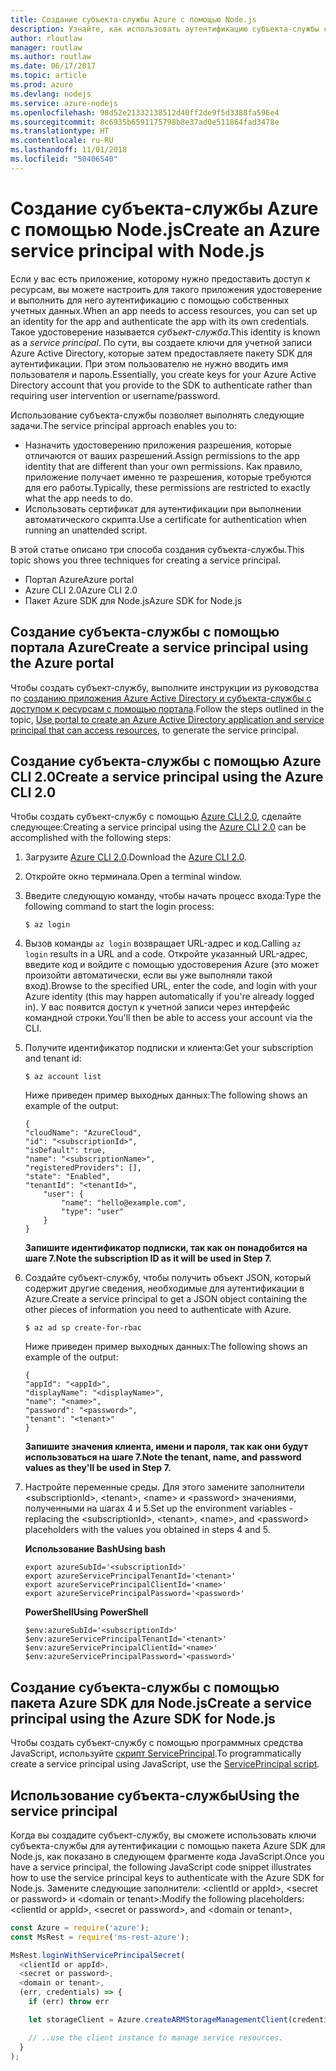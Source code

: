 ```yaml
---
title: Создание субъекта-службы Azure с помощью Node.js
description: Узнайте, как использовать аутентификацию субъекта-службы с помощью Node.js
author: rloutlaw
manager: routlaw
ms.author: routlaw
ms.date: 06/17/2017
ms.topic: article
ms.prod: azure
ms.devlang: nodejs
ms.service: azure-nodejs
ms.openlocfilehash: 98d52e21332138512d40ff2de9f5d3388fa596e4
ms.sourcegitcommit: 8c6935b6591175798b8e37ad0e511864fad3478e
ms.translationtype: HT
ms.contentlocale: ru-RU
ms.lasthandoff: 11/01/2018
ms.locfileid: "50406540"
---
```

# <a name="create-an-azure-service-principal-with-nodejs"></a><span data-ttu-id="3aec2-103">Создание субъекта-службы Azure с помощью Node.js</span><span class="sxs-lookup"><span data-stu-id="3aec2-103">Create an Azure service principal with Node.js</span></span> 

<span data-ttu-id="3aec2-104">Если у вас есть приложение, которому нужно предоставить доступ к ресурсам, вы можете настроить для такого приложения удостоверение и выполнить для него аутентификацию с помощью собственных учетных данных.</span><span class="sxs-lookup"><span data-stu-id="3aec2-104">When an app needs to access resources, you can set up an identity for the app and authenticate the app with its own credentials.</span></span> <span data-ttu-id="3aec2-105">Такое удостоверение называется *субъект-служба*.</span><span class="sxs-lookup"><span data-stu-id="3aec2-105">This identity is known as a *service principal*.</span></span> <span data-ttu-id="3aec2-106">По сути, вы создаете ключи для учетной записи Azure Active Directory, которые затем предоставляете пакету SDK для аутентификации. При этом пользователю не нужно вводить имя пользователя и пароль.</span><span class="sxs-lookup"><span data-stu-id="3aec2-106">Essentially, you create keys for your Azure Active Directory account that you provide to the SDK to authenticate rather than requiring user intervention or username/password.</span></span>

<span data-ttu-id="3aec2-107">Использование субъекта-службы позволяет выполнять следующие задачи.</span><span class="sxs-lookup"><span data-stu-id="3aec2-107">The service principal approach enables you to:</span></span>
- <span data-ttu-id="3aec2-108">Назначить удостоверению приложения разрешения, которые отличаются от ваших разрешений.</span><span class="sxs-lookup"><span data-stu-id="3aec2-108">Assign permissions to the app identity that are different than your own permissions.</span></span> <span data-ttu-id="3aec2-109">Как правило, приложение получает именно те разрешения, которые требуются для его работы.</span><span class="sxs-lookup"><span data-stu-id="3aec2-109">Typically, these permissions are restricted to exactly what the app needs to do.</span></span>
- <span data-ttu-id="3aec2-110">Использовать сертификат для аутентификации при выполнении автоматического скрипта.</span><span class="sxs-lookup"><span data-stu-id="3aec2-110">Use a certificate for authentication when running an unattended script.</span></span>

<span data-ttu-id="3aec2-111">В этой статье описано три способа создания субъекта-службы.</span><span class="sxs-lookup"><span data-stu-id="3aec2-111">This topic shows you three techniques for creating a service principal.</span></span>

- <span data-ttu-id="3aec2-112">Портал Azure</span><span class="sxs-lookup"><span data-stu-id="3aec2-112">Azure portal</span></span>
- <span data-ttu-id="3aec2-113">Azure CLI 2.0</span><span class="sxs-lookup"><span data-stu-id="3aec2-113">Azure CLI 2.0</span></span>
- <span data-ttu-id="3aec2-114">Пакет Azure SDK для Node.js</span><span class="sxs-lookup"><span data-stu-id="3aec2-114">Azure SDK for Node.js</span></span>

## <a name="create-a-service-principal-using-the-azure-portal"></a><span data-ttu-id="3aec2-115">Создание субъекта-службы с помощью портала Azure</span><span class="sxs-lookup"><span data-stu-id="3aec2-115">Create a service principal using the Azure portal</span></span>

<span data-ttu-id="3aec2-116">Чтобы создать субъект-службу, выполните инструкции из руководства по [созданию приложения Azure Active Directory и субъекта-службы с доступом к ресурсам с помощью портала](https://azure.microsoft.com/documentation/articles/resource-group-create-service-principal-portal/).</span><span class="sxs-lookup"><span data-stu-id="3aec2-116">Follow the steps outlined in the topic, [Use portal to create an Azure Active Directory application and service principal that can access resources](https://azure.microsoft.com/documentation/articles/resource-group-create-service-principal-portal/), to generate the service principal.</span></span>

## <a name="create-a-service-principal-using-the-azure-cli-20"></a><span data-ttu-id="3aec2-117">Создание субъекта-службы с помощью Azure CLI 2.0</span><span class="sxs-lookup"><span data-stu-id="3aec2-117">Create a service principal using the Azure CLI 2.0</span></span>

<span data-ttu-id="3aec2-118">Чтобы создать субъект-службу с помощью [Azure CLI 2.0](https://docs.microsoft.com/cli/azure/install-az-cli2), сделайте следующее:</span><span class="sxs-lookup"><span data-stu-id="3aec2-118">Creating a service principal using the [Azure CLI 2.0](https://docs.microsoft.com/cli/azure/install-az-cli2) can be accomplished with the following steps:</span></span>

1. <span data-ttu-id="3aec2-119">Загрузите [Azure CLI 2.0](https://docs.microsoft.com/cli/azure/install-az-cli2).</span><span class="sxs-lookup"><span data-stu-id="3aec2-119">Download the [Azure CLI 2.0](https://docs.microsoft.com/cli/azure/install-az-cli2).</span></span>

2. <span data-ttu-id="3aec2-120">Откройте окно терминала.</span><span class="sxs-lookup"><span data-stu-id="3aec2-120">Open a terminal window.</span></span>

3. <span data-ttu-id="3aec2-121">Введите следующую команду, чтобы начать процесс входа:</span><span class="sxs-lookup"><span data-stu-id="3aec2-121">Type the following command to start the login process:</span></span>

    ```shell
    $ az login
    ```

4. <span data-ttu-id="3aec2-122">Вызов команды `az login` возвращает URL-адрес и код.</span><span class="sxs-lookup"><span data-stu-id="3aec2-122">Calling `az login` results in a URL and a code.</span></span> <span data-ttu-id="3aec2-123">Откройте указанный URL-адрес, введите код и войдите с помощью удостоверения Azure (это может произойти автоматически, если вы уже выполняли такой вход).</span><span class="sxs-lookup"><span data-stu-id="3aec2-123">Browse to the specified URL, enter the code, and login with your Azure identity (this may happen automatically if you're already logged in).</span></span> <span data-ttu-id="3aec2-124">У вас появится доступ к учетной записи через интерфейс командной строки.</span><span class="sxs-lookup"><span data-stu-id="3aec2-124">You'll then be able to access your account via the CLI.</span></span>

5. <span data-ttu-id="3aec2-125">Получите идентификатор подписки и клиента:</span><span class="sxs-lookup"><span data-stu-id="3aec2-125">Get your subscription and tenant id:</span></span>

    ```shell
    $ az account list
    ```

    <span data-ttu-id="3aec2-126">Ниже приведен пример выходных данных:</span><span class="sxs-lookup"><span data-stu-id="3aec2-126">The following shows an example of the output:</span></span>

    ```shell
    {
    "cloudName": "AzureCloud",
    "id": "<subscriptionId>",
    "isDefault": true,
    "name": "<subscriptionName>",
    "registeredProviders": [],
    "state": "Enabled",
    "tenantId": "<tenantId>",
        "user": {
            "name": "hello@example.com",
            "type": "user"
        }
    }
    ```

    <span data-ttu-id="3aec2-127">**Запишите идентификатор подписки, так как он понадобится на шаге 7.**</span><span class="sxs-lookup"><span data-stu-id="3aec2-127">**Note the subscription ID as it will be used in Step 7.**</span></span>

6. <span data-ttu-id="3aec2-128">Создайте субъект-службу, чтобы получить объект JSON, который содержит другие сведения, необходимые для аутентификации в Azure.</span><span class="sxs-lookup"><span data-stu-id="3aec2-128">Create a service principal to get a JSON object containing the other pieces of information you need to authenticate with Azure.</span></span>

    ```shell
    $ az ad sp create-for-rbac
    ```

    <span data-ttu-id="3aec2-129">Ниже приведен пример выходных данных:</span><span class="sxs-lookup"><span data-stu-id="3aec2-129">The following shows an example of the output:</span></span>

    ```shell
    {
    "appId": "<appId>",
    "displayName": "<displayName>",
    "name": "<name>",
    "password": "<password>",
    "tenant": "<tenant>"
    }
    ```

    <span data-ttu-id="3aec2-130">**Запишите значения клиента, имени и пароля, так как они будут использоваться на шаге 7.**</span><span class="sxs-lookup"><span data-stu-id="3aec2-130">**Note the tenant, name, and password values as they'll be used in Step 7.**</span></span>

7. <span data-ttu-id="3aec2-131">Настройте переменные среды. Для этого замените заполнители &lt;subscriptionId>, &lt;tenant>, &lt;name> и &lt;password> значениями, полученными на шагах 4 и 5.</span><span class="sxs-lookup"><span data-stu-id="3aec2-131">Set up the environment variables - replacing the &lt;subscriptionId>, &lt;tenant>, &lt;name>, and &lt;password> placeholders with the values you obtained in steps 4 and 5.</span></span> 

    <span data-ttu-id="3aec2-132">**Использование Bash**</span><span class="sxs-lookup"><span data-stu-id="3aec2-132">**Using bash**</span></span>

    ```shell
    export azureSubId='<subscriptionId>'
    export azureServicePrincipalTenantId='<tenant>'
    export azureServicePrincipalClientId='<name>'
    export azureServicePrincipalPassword='<password>'
    ```

    <span data-ttu-id="3aec2-133">**PowerShell**</span><span class="sxs-lookup"><span data-stu-id="3aec2-133">**Using PowerShell**</span></span>

    ```shell
    $env:azureSubId='<subscriptionId>'
    $env:azureServicePrincipalTenantId='<tenant>'
    $env:azureServicePrincipalClientId='<name>'
    $env:azureServicePrincipalPassword='<password>'
    ```

## <a name="create-a-service-principal-using-the-azure-sdk-for-nodejs"></a><span data-ttu-id="3aec2-134">Создание субъекта-службы с помощью пакета Azure SDK для Node.js</span><span class="sxs-lookup"><span data-stu-id="3aec2-134">Create a service principal using the Azure SDK for Node.js</span></span>

<span data-ttu-id="3aec2-135">Чтобы создать субъект-службу с помощью программных средства JavaScript, используйте [скрипт ServicePrincipal](https://github.com/Azure/azure-sdk-for-node/tree/master/Documentation/ServicePrincipal).</span><span class="sxs-lookup"><span data-stu-id="3aec2-135">To programmatically create a service principal using JavaScript, use the [ServicePrincipal script](https://github.com/Azure/azure-sdk-for-node/tree/master/Documentation/ServicePrincipal).</span></span>   

## <a name="using-the-service-principal"></a><span data-ttu-id="3aec2-136">Использование субъекта-службы</span><span class="sxs-lookup"><span data-stu-id="3aec2-136">Using the service principal</span></span>

<span data-ttu-id="3aec2-137">Когда вы создадите субъект-службу, вы сможете использовать ключи субъекта-службы для аутентификации с помощью пакета Azure SDK для Node.js, как показано в следующем фрагменте кода JavaScript.</span><span class="sxs-lookup"><span data-stu-id="3aec2-137">Once you have a service principal, the following JavaScript code snippet illustrates how to use the service principal keys to authenticate with the Azure SDK for Node.js.</span></span> <span data-ttu-id="3aec2-138">Замените следующие заполнители: &lt;clientId or appId>, &lt;secret or password> и &lt;domain or tenant>:</span><span class="sxs-lookup"><span data-stu-id="3aec2-138">Modify the following placeholders: &lt;clientId or appId>, &lt;secret or password>, and &lt;domain or tenant>,</span></span>

```javascript
const Azure = require('azure');
const MsRest = require('ms-rest-azure');

MsRest.loginWithServicePrincipalSecret(
  <clientId or appId>,
  <secret or password>,
  <domain or tenant>,
  (err, credentials) => {
    if (err) throw err

    let storageClient = Azure.createARMStorageManagementClient(credentials, '<azure-subscription-id>');

    // ..use the client instance to manage service resources.
  }
);
```
